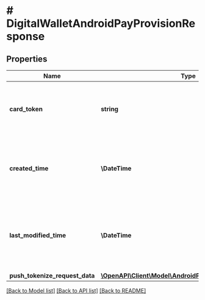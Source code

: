 # # DigitalWalletAndroidPayProvisionResponse

## Properties

Name | Type | Description | Notes
------------ | ------------- | ------------- | -------------
**card_token** | **string** | Unique identifier of the card resource to use for the provisioning request. |
**created_time** | **\DateTime** | Date and time when the digital wallet provisioning request was created, in UTC. |
**last_modified_time** | **\DateTime** | Date and time when the digital wallet token provisioning request was last updated, in UTC. |
**push_tokenize_request_data** | [**\OpenAPI\Client\Model\AndroidPushTokenizeRequestData**](AndroidPushTokenizeRequestData.md) |  |

[[Back to Model list]](../../README.md#models) [[Back to API list]](../../README.md#endpoints) [[Back to README]](../../README.md)
